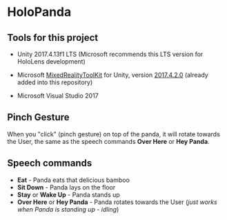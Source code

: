# HoloPanda

## Tools for this project

* Unity 2017.4.13f1 LTS (Microsoft recommends this LTS version for HoloLens development)

* Microsoft [MixedRealityToolKit](https://github.com/Microsoft/MixedRealityToolkit-Unity) for Unity, version [2017.4.2.0](https://github.com/Microsoft/MixedRealityToolkit-Unity/releases/tag/2017.4.2.0) (already added into this repository)

* Microsoft Visual Studio 2017

## Pinch Gesture

When you "click" (pinch gesture) on top of the panda, it will rotate towards the User, the same as the speech commands **Over Here** or **Hey Panda**.

## Speech commands

* **Eat** - Panda eats that delicious bamboo
* **Sit Down** - Panda lays on the floor
* **Stay** or **Wake Up** - Panda stands up
* **Over Here** or **Hey Panda** - Panda rotates towards the User (_just works when Panda is standing up - idling_)